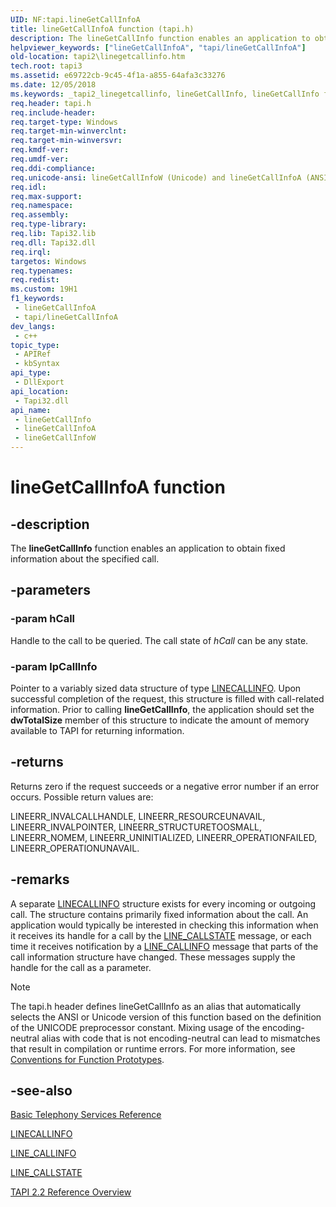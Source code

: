 ```yaml
---
UID: NF:tapi.lineGetCallInfoA
title: lineGetCallInfoA function (tapi.h)
description: The lineGetCallInfo function enables an application to obtain fixed information about the specified call. (lineGetCallInfoA)
helpviewer_keywords: ["lineGetCallInfoA", "tapi/lineGetCallInfoA"]
old-location: tapi2\linegetcallinfo.htm
tech.root: tapi3
ms.assetid: e69722cb-9c45-4f1a-a855-64afa3c33276
ms.date: 12/05/2018
ms.keywords: _tapi2_linegetcallinfo, lineGetCallInfo, lineGetCallInfo function [TAPI 2.2], lineGetCallInfoA, lineGetCallInfoW, tapi/lineGetCallInfo, tapi/lineGetCallInfoA, tapi/lineGetCallInfoW, tapi2.linegetcallinfo
req.header: tapi.h
req.include-header: 
req.target-type: Windows
req.target-min-winverclnt: 
req.target-min-winversvr: 
req.kmdf-ver: 
req.umdf-ver: 
req.ddi-compliance: 
req.unicode-ansi: lineGetCallInfoW (Unicode) and lineGetCallInfoA (ANSI)
req.idl: 
req.max-support: 
req.namespace: 
req.assembly: 
req.type-library: 
req.lib: Tapi32.lib
req.dll: Tapi32.dll
req.irql: 
targetos: Windows
req.typenames: 
req.redist: 
ms.custom: 19H1
f1_keywords:
 - lineGetCallInfoA
 - tapi/lineGetCallInfoA
dev_langs:
 - c++
topic_type:
 - APIRef
 - kbSyntax
api_type:
 - DllExport
api_location:
 - Tapi32.dll
api_name:
 - lineGetCallInfo
 - lineGetCallInfoA
 - lineGetCallInfoW
---
```


# lineGetCallInfoA function


## -description

The 
<b>lineGetCallInfo</b> function enables an application to obtain fixed information about the specified call.

## -parameters

### -param hCall

Handle to the call to be queried. The call state of <i>hCall</i> can be any state.

### -param lpCallInfo

Pointer to a variably sized data structure of type 
<a href="/windows/desktop/api/tapi/ns-tapi-linecallinfo">LINECALLINFO</a>. Upon successful completion of the request, this structure is filled with call-related information. Prior to calling 
<b>lineGetCallInfo</b>, the application should set the <b>dwTotalSize</b> member of this structure to indicate the amount of memory available to TAPI for returning information.

## -returns

Returns zero if the request succeeds or a negative error number if an error occurs. Possible return values are:

LINEERR_INVALCALLHANDLE, LINEERR_RESOURCEUNAVAIL, LINEERR_INVALPOINTER, LINEERR_STRUCTURETOOSMALL, LINEERR_NOMEM, LINEERR_UNINITIALIZED, LINEERR_OPERATIONFAILED, LINEERR_OPERATIONUNAVAIL.

## -remarks

A separate 
<a href="/windows/desktop/api/tapi/ns-tapi-linecallinfo">LINECALLINFO</a> structure exists for every incoming or outgoing call. The structure contains primarily fixed information about the call. An application would typically be interested in checking this information when it receives its handle for a call by the 
<a href="/windows/desktop/Tapi/line-callstate">LINE_CALLSTATE</a> message, or each time it receives notification by a 
<a href="/windows/desktop/Tapi/line-callinfo">LINE_CALLINFO</a> message that parts of the call information structure have changed. These messages supply the handle for the call as a parameter.





> [!NOTE]
> The tapi.h header defines lineGetCallInfo as an alias that automatically selects the ANSI or Unicode version of this function based on the definition of the UNICODE preprocessor constant. Mixing usage of the encoding-neutral alias with code that is not encoding-neutral can lead to mismatches that result in compilation or runtime errors. For more information, see [Conventions for Function Prototypes](/windows/win32/intl/conventions-for-function-prototypes).

## -see-also

<a href="/windows/desktop/Tapi/basic-telephony-services-reference">Basic Telephony Services Reference</a>



<a href="/windows/desktop/api/tapi/ns-tapi-linecallinfo">LINECALLINFO</a>



<a href="/windows/desktop/Tapi/line-callinfo">LINE_CALLINFO</a>



<a href="/windows/desktop/Tapi/line-callstate">LINE_CALLSTATE</a>



<a href="/windows/desktop/Tapi/tapi-2-2-reference">TAPI 2.2 Reference Overview</a>
